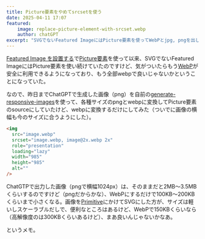 ```yaml
---
title: Picture要素をやめてsrcsetを使う
date: 2025-04-11 17:07
featured:
    image: replace-picture-element-with-srcset.webp
    author: chatGPT
excerpt: "SVGでないFeatured ImageにはPicture要素を使ってWebPとjpg, pngを出し分けていたのですけど、気がついたらもうWebPが安全に利用できるようになっており、もう全部webpで良いじゃないかということになっていた。"
---
```

[Featured Image を設置する](/2018/display-featured-image)で[Picture要素](https://developer.mozilla.org/ja/docs/Web/HTML/Reference/Elements/picture)を使って以来、SVGでないFeatured ImageにはPicture要素を使い続けていたのですけど、気がついたらもう[WebP](https://caniuse.com/webp)が安全に利用できるようになっており、もう全部webpで良いじゃないかということになっていた。

なので、昨日までChatGPTで生成した画像（png）を自前の[generate-responsive-images](https://github.com/memolog/generate-responsive-images-service)を使って、各種サイズのpngとwebpに変換してPicture要素のsourceにしていたけど、webpに変換するだけにしてみた（ついでに画像の横幅も今のサイズに合うようにした）。

```html
<img
  src="image.webp"
  srcset="image.webp, image@2x.webp 2x"
  role="presentation"
  loading="lazy"
  width="985"
  height="985"
  alt=""
/>
```

ChatGTPで出力した画像（pngで横幅1024px）は、そのままだと2MB〜3.5MBくらいするのですけど（pngだからかな）、WebPにするだけで100KB〜200KBくらいまで小さくなる。画像を[Primitive](/2018/image-manipulation-with-primitive.html)にかけてSVGにした方が、サイズは軽いしスケーラブルだしで、便利なところはあるけど、WebPで150KBくらいなら（高解像度のは300KBくらいあるけど）、まあ良いんじゃないかなあ。

というメモ。